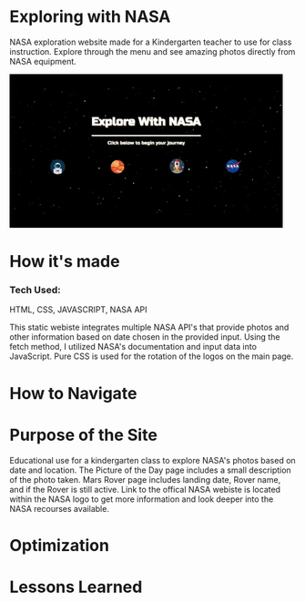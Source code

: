 # Exploring with NASA
NASA exploration website made for a Kindergarten teacher to use for class instruction. Explore through the menu and see amazing photos directly from NASA equipment. 

![alt tag](https://github.com/MazeBuer/NASAExploration/blob/main/css/images/NASAGif.gif)

# How it's made
<h3>Tech Used:</h3> HTML, CSS, JAVASCRIPT, NASA API

This static webiste integrates multiple NASA API's that provide photos and other information based on date chosen in the provided input. Using the fetch method, I utilized NASA's documentation and input data into JavaScript. 
Pure CSS is used for the rotation of the logos on the main page. 

# How to Navigate

# Purpose of the Site
Educational use for a kindergarten class to explore NASA's photos based on date and location. The Picture of the Day page includes a small description of the photo taken.
Mars Rover page includes landing date, Rover name, and if the Rover is still active. 
Link to the offical NASA webiste is located within the NASA logo to get more information and look deeper into the NASA recourses available. 

# Optimization



# Lessons Learned
